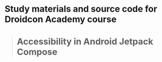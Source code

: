 # Study materials and source code for **Droidcon Academy** course 
> # Accessibility in Android Jetpack Compose 
